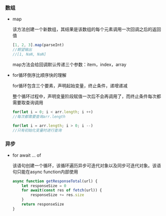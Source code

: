 ### 数组

- map

  该方法创建一个新数组，其结果是该数组的每个元素调用一次回调之后的返回值

  ```javascript
  [1, 2, 3].map(parseInt)
  //期望输出
  //[1, NaN, NaN]
  ```

  map方法会给回调默认传递三个参数：item，index，array

- for循环倒序比顺序快的理解

  for循环包含三个要素，声明起始变量，终止条件，递增递减

  整个循环过程中，声明变量阶段赋值一次后不会再调用了，而终止条件每次都需要取查询调用

  ```javascript
  for(let i = 0; i < arr.length; i ++)
  //每次都需要查询arr.length
  
  for(let i = arr.length; i > 0; i --)
  //只有初始化变量时进行查询
  ```

  



### 异步

- for await ... of

  该语句创建一个循环，该循环遍历异步可迭代对象以及同步可迭代对象。该语句只能在async function内部使用

  ```javascript
  async function getResponseTotal(url) {
      let responseSize = 0
      for await(const res of fetch(url)) {
          responseSize += res.size
      }
      return responseSize
  }
  ```

  